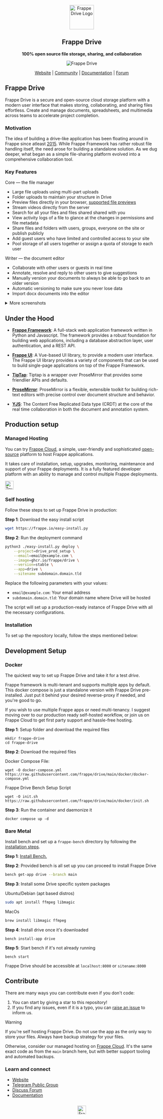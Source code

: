 <div align="center">
  <a href="https://frappe.io/products/drive">
    <img src=".github/new_logo.svg" height="80" width="80" alt="Frappe Drive Logo">
  </a>
  <h2>Frappe Drive</h2>

**100% open source file storage, sharing, and collaboration**

![Frappe Drive](https://github.com/user-attachments/assets/8b4b33ad-afb4-4e64-ac10-987076c66d57)

[Website](https://frappe.io/drive) <!-- | [Demo](https://www.figma.com/community/file/949266436474872912) --> | [Community](https://t.me/frappedrive) | [Documentation](https://docs.frappe.io/drive/quick-start) | [Forum](https://discuss.frappe.io/)

</div>

## Frappe Drive

Frappe Drive is a secure and open-source cloud storage platform with a modern user interface that makes storing, collaborating, and sharing files effortless. Create and manage documents, spreadsheets, and multimedia across teams to accelerate project completion.

### Motivation

The idea of building a drive-like application has been floating around in Frappe since atleast [2015](https://github.com/frappe/frappe/issues/8723#issuecomment-164223523). While Frappe Framework has rather robust file handling itself, the need arose for building a standalone solution. As we dug deeper, what began as a simple file-sharing platform evolved into a comprehensive collaboration tool.

### Key Features

Core — the file manager

- Large file uploads using multi-part uploads
- Folder uploads to maintain your structure in Drive
- Preview files directly in your browser, [supported file previews](https://docs.frappe.io/drive/previews)
- Stream videos directly from the server
- Search for all your files and files shared shared with you
- View activity logs of a file to glance at the changes in permissions and file metadata
- Share files and folders with users, groups, everyone on the site or publish publicly
- Add guest users who have limited and controlled access to your site
- Pool storage of all users together or assign a quota of storage to each user

Writer — the document editor

- Collaborate with other users or guests in real time
- Annotate, resolve and reply to other users to give suggestions
- Manually version your documents to always be able to go back to an older version
- Automatic versioning to make sure you never lose data
- Import docx documents into the editor


<details>
<summary>More screenshots</summary>

![Image Preview](https://github.com/user-attachments/assets/993cbd87-a96c-4e5c-8737-0c03c9222723)

![File Sharing Dialog](https://github.com/user-attachments/assets/acb1a542-53d1-4d0e-b2e2-6c9b87f04e69)

![Editor](https://github.com/user-attachments/assets/fe87dfd1-3f55-42df-94b9-f7baed03a391)

![Editor with real time editing](https://github.com/user-attachments/assets/f89a2fab-e618-4d7d-90a6-aaa2cf45fa55)

</details>

## Under the Hood

- [**Frappe Framework**](https://github.com/frappe/frappe): A full-stack web application framework written in Python and Javascript. The framework provides a robust foundation for building web applications, including a database abstraction layer, user authentication, and a REST API.

- [**Frappe UI**](https://github.com/frappe/frappe-ui): A Vue-based UI library, to provide a modern user interface. The Frappe UI library provides a variety of components that can be used to build single-page applications on top of the Frappe Framework.

- [**TipTap**](https://github.com/ueberdosis/tiptap): Tiptap is a wrapper over ProseMirror that provides some friendlier APIs and defaults.

- [**ProseMirror**](https://github.com/prosemirror): ProseMirror is a flexible, extensible toolkit for building rich-text editors with precise control over document structure and behavior.

- [**YJS**](https://github.com/yjs/yjs): The Content Free Replicated Data type (CRDT) at the core of the real time collaboration in both the document and annotation system.

## Production setup

### Managed Hosting

You can try [Frappe Cloud](https://frappecloud.com), a simple, user-friendly and sophisticated [open-source](https://github.com/frappe/press) platform to host Frappe applications.

It takes care of installation, setup, upgrades, monitoring, maintenance and support of your Frappe deployments. It is a fully featured developer platform with an ability to manage and control multiple Frappe deployments.

<div>
	<a href="https://frappecloud.com/drive/signup" target="_blank">
		<picture>
			<source media="(prefers-color-scheme: dark)" srcset="https://frappe.io/files/try-on-fc-white.png">
			<img src="https://frappe.io/files/try-on-fc-black.png" alt="Try on Frappe Cloud" height="28" />
		</picture>
	</a>
</div>

### Self hosting

Follow these steps to set up Frappe Drive in production:

**Step 1**: Download the easy install script

```bash
wget https://frappe.io/easy-install.py
```

**Step 2**: Run the deployment command

```bash
python3 ./easy-install.py deploy \
    --project=drive_prod_setup \
    --email=email@example.com \
    --image=ghcr.io/frappe/drive \
    --version=stable \
    --app=drive \
    --sitename subdomain.domain.tld
```

Replace the following parameters with your values:

- `email@example.com`: Your email address
- `subdomain.domain.tld`: Your domain name where Drive will be hosted

The script will set up a production-ready instance of Frappe Drive with all the necessary configurations.

### Installation

To set up the repository locally, follow the steps mentioned below:

## Development Setup

### Docker

The quickest way to set up Frappe Drive and take it for a test _drive_.

Frappe framework is multi-tenant and supports multiple apps by default. This docker compose is just a standalone version with Frappe Drive pre-installed. Just put it behind your desired reverse-proxy if needed, and you're good to go.

If you wish to use multiple Frappe apps or need multi-tenancy. I suggest moving over to our production ready self-hosted workflow, or join us on Frappe Cloud to get first party support and hassle-free hosting.

**Step 1**: Setup folder and download the required files

```
mkdir frappe-drive
cd frappe-drive
```

**Step 2**: Download the required files

Docker Compose File:

```
wget -O docker-compose.yml https://raw.githubusercontent.com/frappe/drive/main/docker/docker-compose.yml
```

Frappe Drive Bench Setup Script

```
wget -O init.sh https://raw.githubusercontent.com/frappe/drive/main/docker/init.sh
```

**Step 3**: Run the container and daemonize it

```
docker compose up -d
```

### Bare Metal

Install bench and set up a `frappe-bench` directory by following the [installation steps](https://frappeframework.com/docs/user/en/installation).

**Step 1**: [Install Bench.](https://frappeframework.com/docs/user/en/installation)

**Step 2**: Provided bench is all set up you can proceed to install Frappe Drive

```sh
bench get-app drive --branch main
```

**Step 3**: Install some Drive specific system packages

Ubuntu/Debian (apt based distros)

```sh
sudo apt install ffmpeg libmagic
```

MacOs

```sh
brew install libmagic ffmpeg
```

**Step 4**: Install drive once it's downloaded

```
bench install-app drive
```

**Step 5**: Start bench if it's not already running

```
bench start
```

Frappe Drive should be accessible at `localhost:8000` or `sitename:8000`

## Contribute

There are many ways you can contribute even if you don't code:

1. You can start by giving a star to this repository!
2. If you find any issues, even if it is a typo, you can [raise an issue](https://github.com/frappe/drive/issues/new) to inform us.

> [!WARNING]  
> If you're self hosting Frappe Drive. Do not use the app as the only way to store your files. Always have backup strategy for your files.
>
> Otherwise, consider our managed hosting on [Frappe Cloud](https://frappecloud.com/). It's the same exact code as from the `main` branch here, but with better support tooling and automated backups.

### Learn and connect

- [Website](https://frappe.io/drive)
- [Telegram Public Group](https://t.me/frappedrive)
- [Discuss Forum](https://discuss.frappe.io/)
- [Documentation](https://docs.frappe.io/drive/quick-start)

<div align="center" style="padding-top: 0.75rem;">
	<a href="https://frappe.io" target="_blank">
		<picture>
			<source media="(prefers-color-scheme: dark)" srcset="https://frappe.io/files/Frappe-white.png">
			<img src="https://frappe.io/files/Frappe-black.png" alt="Frappe Technologies" height="28"/>
		</picture>
	</a>
</div>
